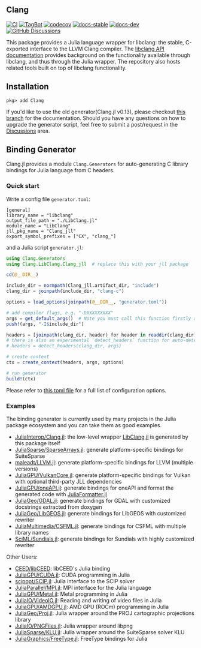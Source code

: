 ## Clang

[![CI](https://github.com/JuliaInterop/Clang.jl/actions/workflows/ci.yml/badge.svg)](https://github.com/JuliaInterop/Clang.jl/actions/workflows/ci.yml)
[![TagBot](https://github.com/JuliaInterop/Clang.jl/actions/workflows/TagBot.yml/badge.svg)](https://github.com/JuliaInterop/Clang.jl/actions/workflows/TagBot.yml)
[![codecov](https://codecov.io/gh/JuliaInterop/Clang.jl/branch/master/graph/badge.svg)](https://codecov.io/gh/JuliaInterop/Clang.jl)
[![docs-stable](https://img.shields.io/badge/docs-stable-blue.svg)](https://JuliaInterop.github.io/Clang.jl/stable)
[![docs-dev](https://img.shields.io/badge/docs-dev-blue.svg)](https://JuliaInterop.github.io/Clang.jl/dev)
[![GitHub Discussions](https://img.shields.io/github/discussions/JuliaInterop/Clang.jl)](https://github.com/JuliaInterop/Clang.jl/discussions)

This package provides a Julia language wrapper for libclang: the stable, C-exported
interface to the LLVM Clang compiler. The [libclang API documentation](http://clang.llvm.org/doxygen/group__CINDEX.html)
provides background on the functionality available through libclang, and thus
through the Julia wrapper. The repository also hosts related tools built
on top of libclang functionality.

## Installation

```
pkg> add Clang
```

If you'd like to use the old generator(Clang.jl v0.13), please checkout [this branch](https://github.com/JuliaInterop/Clang.jl/tree/old-generator) for the documentation. Should you have any questions on how to upgrade the generator script, feel free to submit a post/request in the [Discussions](https://github.com/JuliaInterop/Clang.jl/discussions) area.

## Binding Generator

Clang.jl provides a module `Clang.Generators` for auto-generating C library bindings for Julia language from C headers.

### Quick start

Write a config file `generator.toml`:
```
[general]
library_name = "libclang"
output_file_path = "./LibClang.jl"
module_name = "LibClang"
jll_pkg_name = "Clang_jll"
export_symbol_prefixes = ["CX", "clang_"]
```

and a Julia script `generator.jl`:
```julia
using Clang.Generators
using Clang.LibClang.Clang_jll  # replace this with your jll package

cd(@__DIR__)

include_dir = normpath(Clang_jll.artifact_dir, "include")
clang_dir = joinpath(include_dir, "clang-c")

options = load_options(joinpath(@__DIR__, "generator.toml"))

# add compiler flags, e.g. "-DXXXXXXXXX"
args = get_default_args()  # Note you must call this function firstly and then append your own flags
push!(args, "-I$include_dir")

headers = [joinpath(clang_dir, header) for header in readdir(clang_dir) if endswith(header, ".h")]
# there is also an experimental `detect_headers` function for auto-detecting top-level headers in the directory
# headers = detect_headers(clang_dir, args)

# create context
ctx = create_context(headers, args, options)

# run generator
build!(ctx)
```

Please refer to [this toml file](https://github.com/JuliaInterop/Clang.jl/blob/master/gen/generator.toml) for a full list of configuration options.

### Examples

The binding generator is currently used by many projects in the Julia package ecosystem and you can take them as good examples.

- [JuliaInterop/Clang.jl](https://github.com/JuliaInterop/Clang.jl): the low-level wrapper [LibClang.jl](./lib/14/LibClang.jl) is generated by this package itself
- [JuliaSparse/SparseArrays.jl](https://github.com/JuliaSparse/SparseArrays.jl): generate platform-specific bindings for SuiteSparse
- [maleadt/LLVM.jl](https://github.com/maleadt/LLVM.jl): generate platform-specific bindings for LLVM (multiple versions)
- [JuliaGPU/VulkanCore.jl](https://github.com/JuliaGPU/VulkanCore.jl): generate platform-specific bindings for Vulkan with optional third-party JLL dependencies
- [JuliaGPU/oneAPI.jl](https://github.com/JuliaGPU/oneAPI.jl): generate bindings for oneAPI and format the generated code with [JuliaFormatter.jl](https://github.com/domluna/JuliaFormatter.jl)
- [JuliaGeo/GDAL.jl](https://github.com/JuliaGeo/GDAL.jl): generate bindings for GDAL with customized docstrings extracted from doxygen
- [JuliaGeo/LibGEOS.jl](https://github.com/JuliaGeo/LibGEOS.jl): generate bindings for LibGEOS with customized rewriter
- [JuliaMultimedia/CSFML.jl](https://github.com/JuliaMultimedia/CSFML.jl): generate bindings for CSFML with multiple library names
- [SciML/Sundials.jl](https://github.com/SciML/Sundials.jl): generate bindings for Sundials with highly customized rewriter

Other Users:
- [CEED/libCEED](https://github.com/CEED/libCEED): libCEED's Julia binding
- [JuliaGPU/CUDA.jl](https://github.com/JuliaGPU/CUDA.jl): CUDA programming in Julia
- [scipopt/SCIP.jl](https://github.com/scipopt/SCIP.jl): Julia interface to the SCIP solver
- [JuliaParallel/MPI.jl](https://github.com/JuliaParallel/MPI.jl): MPI interface for the Julia language
- [JuliaGPU/Metal.jl](https://github.com/JuliaGPU/Metal.jl): Metal programming in Julia
- [JuliaIO/VideoIO.jl](https://github.com/JuliaIO/VideoIO.jl): Reading and writing of video files in Julia
- [JuliaGPU/AMDGPU.jl](https://github.com/JuliaGPU/AMDGPU.jl): AMD GPU (ROCm) programming in Julia
- [JuliaGeo/Proj.jl](https://github.com/JuliaGeo/Proj.jl): Julia wrapper around the PROJ cartographic projections library
- [JuliaIO/PNGFiles.jl](https://github.com/JuliaIO/PNGFiles.jl): Julia wrapper around libpng
- [JuliaSparse/KLU.jl](https://github.com/JuliaSparse/KLU.jl): Julia wrapper around the SuiteSparse solver KLU
- [JuliaGraphics/FreeType.jl](https://github.com/JuliaGraphics/FreeType.jl): FreeType bindings for Julia


